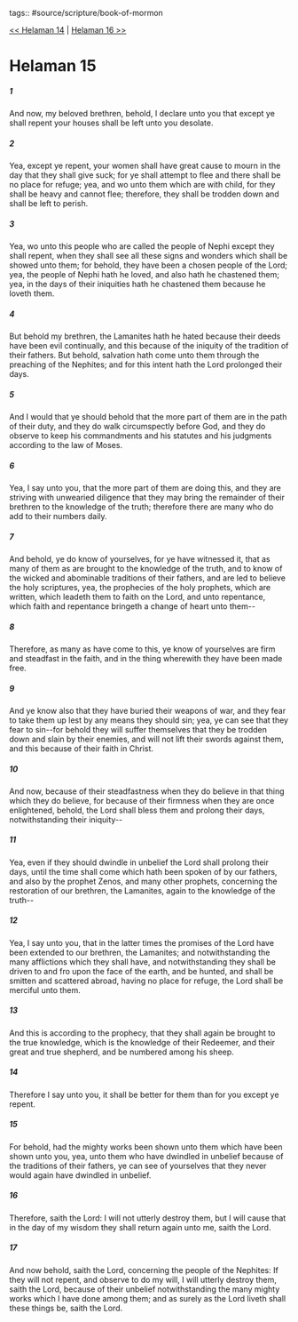 tags:: #source/scripture/book-of-mormon

[<< Helaman 14](book-of-mormon/10_Helaman/Helaman_14.md) | [Helaman 16 >>](book-of-mormon/10_Helaman/Helaman_16.md)

# Helaman 15

##### 1

And now, my beloved brethren, behold, I declare unto you that except ye shall repent your houses shall be left unto you desolate.

##### 2

Yea, except ye repent, your women shall have great cause to mourn in the day that they shall give suck; for ye shall attempt to flee and there shall be no place for refuge; yea, and wo unto them which are with child, for they shall be heavy and cannot flee; therefore, they shall be trodden down and shall be left to perish.

##### 3

Yea, wo unto this people who are called the people of Nephi except they shall repent, when they shall see all these signs and wonders which shall be showed unto them; for behold, they have been a chosen people of the Lord; yea, the people of Nephi hath he loved, and also hath he chastened them; yea, in the days of their iniquities hath he chastened them because he loveth them.

##### 4

But behold my brethren, the Lamanites hath he hated because their deeds have been evil continually, and this because of the iniquity of the tradition of their fathers. But behold, salvation hath come unto them through the preaching of the Nephites; and for this intent hath the Lord prolonged their days.

##### 5

And I would that ye should behold that the more part of them are in the path of their duty, and they do walk circumspectly before God, and they do observe to keep his commandments and his statutes and his judgments according to the law of Moses.

##### 6

Yea, I say unto you, that the more part of them are doing this, and they are striving with unwearied diligence that they may bring the remainder of their brethren to the knowledge of the truth; therefore there are many who do add to their numbers daily.

##### 7

And behold, ye do know of yourselves, for ye have witnessed it, that as many of them as are brought to the knowledge of the truth, and to know of the wicked and abominable traditions of their fathers, and are led to believe the holy scriptures, yea, the prophecies of the holy prophets, which are written, which leadeth them to faith on the Lord, and unto repentance, which faith and repentance bringeth a change of heart unto them--

##### 8

Therefore, as many as have come to this, ye know of yourselves are firm and steadfast in the faith, and in the thing wherewith they have been made free.

##### 9

And ye know also that they have buried their weapons of war, and they fear to take them up lest by any means they should sin; yea, ye can see that they fear to sin--for behold they will suffer themselves that they be trodden down and slain by their enemies, and will not lift their swords against them, and this because of their faith in Christ.

##### 10

And now, because of their steadfastness when they do believe in that thing which they do believe, for because of their firmness when they are once enlightened, behold, the Lord shall bless them and prolong their days, notwithstanding their iniquity--

##### 11

Yea, even if they should dwindle in unbelief the Lord shall prolong their days, until the time shall come which hath been spoken of by our fathers, and also by the prophet Zenos, and many other prophets, concerning the restoration of our brethren, the Lamanites, again to the knowledge of the truth--

##### 12

Yea, I say unto you, that in the latter times the promises of the Lord have been extended to our brethren, the Lamanites; and notwithstanding the many afflictions which they shall have, and notwithstanding they shall be driven to and fro upon the face of the earth, and be hunted, and shall be smitten and scattered abroad, having no place for refuge, the Lord shall be merciful unto them.

##### 13

And this is according to the prophecy, that they shall again be brought to the true knowledge, which is the knowledge of their Redeemer, and their great and true shepherd, and be numbered among his sheep.

##### 14

Therefore I say unto you, it shall be better for them than for you except ye repent.

##### 15

For behold, had the mighty works been shown unto them which have been shown unto you, yea, unto them who have dwindled in unbelief because of the traditions of their fathers, ye can see of yourselves that they never would again have dwindled in unbelief.

##### 16

Therefore, saith the Lord: I will not utterly destroy them, but I will cause that in the day of my wisdom they shall return again unto me, saith the Lord.

##### 17

And now behold, saith the Lord, concerning the people of the Nephites: If they will not repent, and observe to do my will, I will utterly destroy them, saith the Lord, because of their unbelief notwithstanding the many mighty works which I have done among them; and as surely as the Lord liveth shall these things be, saith the Lord.
